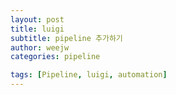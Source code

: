 ```yaml
---
layout: post
title: luigi
subtitle: pipeline 추가하기
author: weejw
categories: pipeline

tags: [Pipeline, luigi, automation]
---
```






